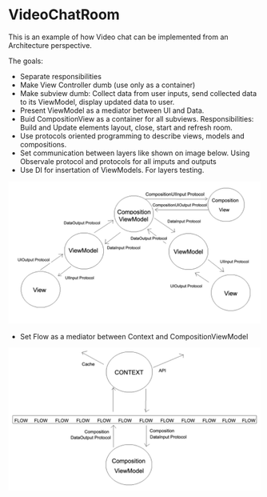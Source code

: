 # VideoChatRoom

This is an example of how Video chat can be implemented from an Architecture perspective.

The goals:
 - Separate responsibilities
 - Make View Controller dumb (use only as a container)
 - Make subview dumb: Collect data from user inputs, send collected data to its ViewModel, display updated data to user.
 - Present ViewModel as a mediator between UI and Data.
 - Buid CompositionView as a container for all subviews. Responsibilities: Build and Update elements layout, close, start and refresh room. 
 - Use protocols oriented programming to describe views, models and compositions.
 - Set communication between layers like shown on image below. Using Observale protocol and protocols for all imputs and outputs
 - Use DI for insertation of ViewModels. For layers testing.

![](SourceImage/ViewModels.png)

 - Set Flow as a mediator between Context and CompositionViewModel

![](SourceImage/Context_Composition.png)
